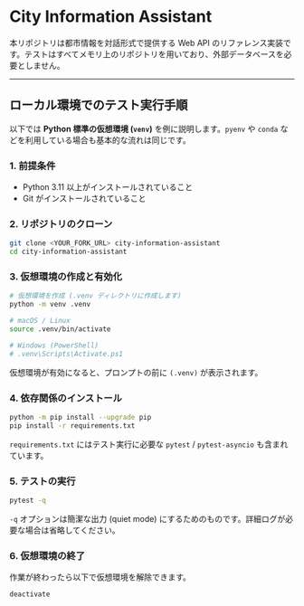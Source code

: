 # City Information Assistant

本リポジトリは都市情報を対話形式で提供する Web API のリファレンス実装です。テストはすべてメモリ上のリポジトリを用いており、外部データベースを必要としません。

---

## ローカル環境でのテスト実行手順

以下では **Python 標準の仮想環境 (`venv`)** を例に説明します。`pyenv` や `conda` などを利用している場合も基本的な流れは同じです。

### 1. 前提条件

- Python 3.11 以上がインストールされていること
- Git がインストールされていること

### 2. リポジトリのクローン

```bash
git clone <YOUR_FORK_URL> city-information-assistant
cd city-information-assistant
```

### 3. 仮想環境の作成と有効化

```bash
# 仮想環境を作成 (.venv ディレクトリに作成します)
python -m venv .venv

# macOS / Linux
source .venv/bin/activate

# Windows (PowerShell)
# .venv\Scripts\Activate.ps1
```

仮想環境が有効になると、プロンプトの前に `(.venv)` が表示されます。

### 4. 依存関係のインストール

```bash
python -m pip install --upgrade pip
pip install -r requirements.txt
```

`requirements.txt` にはテスト実行に必要な `pytest` / `pytest-asyncio` も含まれています。

### 5. テストの実行

```bash
pytest -q
```

`-q` オプションは簡潔な出力 (quiet mode) にするためのものです。詳細ログが必要な場合は省略してください。

### 6. 仮想環境の終了

作業が終わったら以下で仮想環境を解除できます。

```bash
deactivate
```
